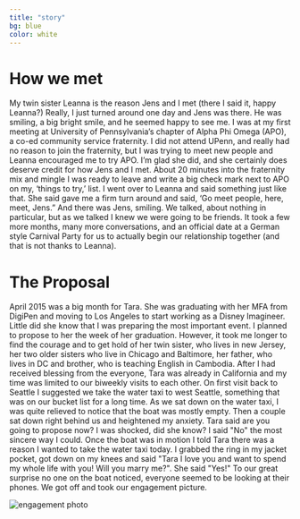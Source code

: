 ```yaml
---
title: "story"
bg: blue
color: white
---
```


# How we met
My twin sister Leanna is the reason Jens and I met (there I said it, happy Leanna?) Really, I just turned around one day and Jens was there. He was smiling, a big bright smile, and he seemed happy to see me. I was at my first meeting at University of Pennsylvania’s chapter of Alpha Phi Omega (APO), a co-ed community service fraternity. I did not attend UPenn, and really had no reason to join the fraternity, but I was trying to meet new people and Leanna encouraged me to try APO. I’m glad she did, and she certainly does deserve credit for how Jens and I met. About 20 minutes into the fraternity mix and mingle I was ready to leave and write a big check mark next to APO on my, ‘things to try,’ list. I went over to Leanna and said something just like that. She said gave me a firm turn around and said, ‘Go meet people, here, meet, Jens.” And there was Jens, smiling. We talked, about nothing in particular, but as we talked I knew we were going to be friends. It took a few more months, many more conversations, and an official date at a German style Carnival Party for us to actually begin our relationship together (and that is not thanks to Leanna).
  
# The Proposal
April 2015 was a big month for Tara. She was graduating with her MFA from DigiPen and moving to Los Angeles to start working as a Disney Imagineer. Little did she know that I was preparing the most important event. I planned to propose to her the week of her graduation. However, it took me longer to find the courage and to get hold  of her twin sister, who lives in new Jersey, her two older sisters who live in Chicago and Baltimore, her father, who lives in DC and brother, who is teaching English in Cambodia. After I had received blessing from the everyone, Tara was already in California and my time was limited to our biweekly visits to each other. On first visit back to Seattle I suggested we take the water taxi to west Seattle, something that was on our bucket list for a long time. As we sat down on the water taxi, I was quite relieved to notice that the boat was mostly empty. Then a couple sat down right behind us and heightened my anxiety. Tara said are you going to propose now? I was shocked, did she know? I said "No" the most sincere way I could. Once the boat was in motion I told Tara there was a reason I wanted to take the water taxi today. I grabbed the ring in my jacket pocket, got down on my knees and said "Tara I love you and want to spend my whole life with you! Will you marry me?". She said "Yes!" To our great surprise no one on the boat noticed, everyone seemed to be looking at their phones. We got off and took our engagement picture.
<div>
<img src="https://goo.gl/photos/XpNbxmqy3vZSJfsM6" alt="engagement photo" title="engagement photo" />
</div>

